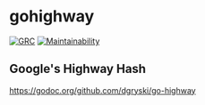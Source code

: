 # gohighway

[![GRC](https://goreportcard.com/badge/github.com/johnsonjh/gohighway)](https://goreportcard.com/badge/github.com/johnsonjh/gohighway)
[![Maintainability](https://api.codeclimate.com/v1/badges/a2af9d2cf9fdbed180de/maintainability)](https://codeclimate.com/github/johnsonjh/gohighway/maintainability)

## Google's Highway Hash

https://godoc.org/github.com/dgryski/go-highway
